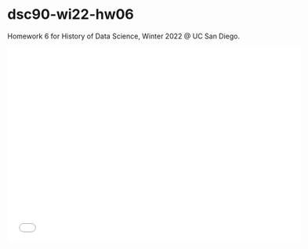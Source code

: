 # dsc90-wi22-hw06

Homework 6 for History of Data Science, Winter 2022 @ UC San Diego.

<iframe src='Eragon1111/dsc90-wi22-hw06/snow_map.html' width=600 height=400 frameBorder=0></iframe>
